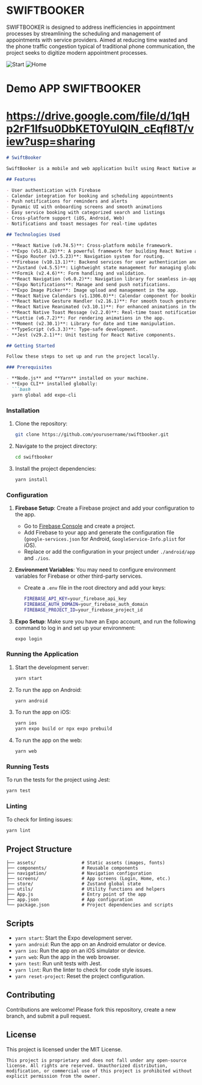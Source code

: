 # SWIFTBOOKER
SWIFTBOOKER is designed to address inefficiencies in appointment processes by streamlining the scheduling and management of appointments with service providers. Aimed at reducing time wasted and the phone traffic congestion typical of traditional phone communication, the project seeks to digitize modern appointment processes.

![Start](/two.png)
![Home](/one.png)



# Demo APP SWIFTBOOKER
# https://drive.google.com/file/d/1qHp2rF1Ifsu0DbKET0YulQIN_cEqfl8T/view?usp=sharing

```markdown
# SwiftBooker

SwiftBooker is a mobile and web application built using React Native and Expo. It enables users to book services, manage appointments, and receive notifications about their bookings.

## Features

- User authentication with Firebase
- Calendar integration for booking and scheduling appointments
- Push notifications for reminders and alerts
- Dynamic UI with onboarding screens and smooth animations
- Easy service booking with categorized search and listings
- Cross-platform support (iOS, Android, Web)
- Notifications and toast messages for real-time updates

## Technologies Used

- **React Native (v0.74.5)**: Cross-platform mobile framework.
- **Expo (v51.0.28)**: A powerful framework for building React Native apps.
- **Expo Router (v3.5.23)**: Navigation system for routing.
- **Firebase (v10.13.1)**: Backend services for user authentication and real-time database.
- **Zustand (v4.5.5)**: Lightweight state management for managing global state.
- **Formik (v2.4.6)**: Form handling and validation.
- **React Navigation (v6.0.2)**: Navigation library for seamless in-app routing.
- **Expo Notifications**: Manage and send push notifications.
- **Expo Image Picker**: Image upload and management in the app.
- **React Native Calendars (v1.1306.0)**: Calendar component for booking and scheduling.
- **React Native Gesture Handler (v2.16.1)**: For smooth touch gestures and interactions.
- **React Native Reanimated (v3.10.1)**: For enhanced animations in the app.
- **React Native Toast Message (v2.2.0)**: Real-time toast notifications.
- **Lottie (v6.7.2)**: For rendering animations in the app.
- **Moment (v2.30.1)**: Library for date and time manipulation.
- **TypeScript (v5.3.3)**: Type-safe development.
- **Jest (v29.2.1)**: Unit testing for React Native components.

## Getting Started

Follow these steps to set up and run the project locally.

### Prerequisites

- **Node.js** and **Yarn** installed on your machine.
- **Expo CLI** installed globally:
  ```bash
  yarn global add expo-cli
  ```

### Installation

1. Clone the repository:
   ```bash
   git clone https://github.com/yourusername/swiftbooker.git
   ```

2. Navigate to the project directory:
   ```bash
   cd swiftbooker
   ```

3. Install the project dependencies:
   ```bash
   yarn install
   ```

### Configuration

1. **Firebase Setup**: Create a Firebase project and add your configuration to the app.

   - Go to [Firebase Console](https://console.firebase.google.com/) and create a project.
   - Add Firebase to your app and generate the configuration file (`google-services.json` for Android, `GoogleService-Info.plist` for iOS).
   - Replace or add the configuration in your project under `./android/app` and `./ios`.

2. **Environment Variables**: You may need to configure environment variables for Firebase or other third-party services.

   - Create a `.env` file in the root directory and add your keys:
     ```bash
     FIREBASE_API_KEY=your_firebase_api_key
     FIREBASE_AUTH_DOMAIN=your_firebase_auth_domain
     FIREBASE_PROJECT_ID=your_firebase_project_id
     ```

3. **Expo Setup**: Make sure you have an Expo account, and run the following command to log in and set up your environment:
   ```bash
   expo login
   ```

### Running the Application

1. Start the development server:
   ```bash
   yarn start
   ```

2. To run the app on Android:
   ```bash
   yarn android
   ```

3. To run the app on iOS:
   ```bash
   yarn ios
   yarn expo build or npx expo prebuild
   ```

4. To run the app on the web:
   ```bash
   yarn web
   ```

### Running Tests

To run the tests for the project using Jest:
```bash
yarn test
```

### Linting

To check for linting issues:
```bash
yarn lint
```

## Project Structure

```
├── assets/                 # Static assets (images, fonts)
├── components/             # Reusable components
├── navigation/             # Navigation configuration
├── screens/                # App screens (Login, Home, etc.)
├── store/                  # Zustand global state
├── utils/                  # Utility functions and helpers
├── App.js                  # Entry point of the app
├── app.json                # App configuration
└── package.json            # Project dependencies and scripts
```

## Scripts

- `yarn start`: Start the Expo development server.
- `yarn android`: Run the app on an Android emulator or device.
- `yarn ios`: Run the app on an iOS simulator or device.
- `yarn web`: Run the app in the web browser.
- `yarn test`: Run unit tests with Jest.
- `yarn lint`: Run the linter to check for code style issues.
- `yarn reset-project`: Reset the project configuration.

## Contributing

Contributions are welcome! Please fork this repository, create a new branch, and submit a pull request.

## License

This project is licensed under the MIT License.
```
This project is proprietary and does not fall under any open-source license. All rights are reserved. Unauthorized distribution, modification, or commercial use of this project is prohibited without explicit permission from the owner.
